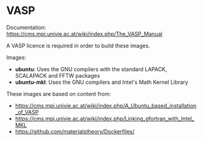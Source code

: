 # VASP
Documentation: https://cms.mpi.univie.ac.at/wiki/index.php/The_VASP_Manual

A VASP licence is required in order to build these images.

Images:
* **ubuntu**: Uses the GNU compilers with the standard LAPACK, SCALAPACK and FFTW packages
* **ubuntu-mkl**: Uses the GNU compilers and Intel's Math Kernel Library

These images are based on content from:
* https://cms.mpi.univie.ac.at/wiki/index.php/A_Ubuntu_based_installation_of_VASP
* https://cms.mpi.univie.ac.at/wiki/index.php/Linking_gfortran_with_Intel_MKL
* https://github.com/materialstheory/Dockerfiles/
